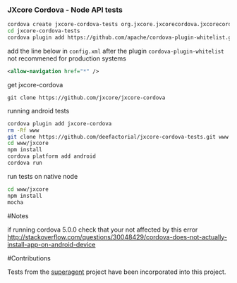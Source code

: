### JXcore Cordova - Node API tests

```sh
cordova create jxcore-cordova-tests org.jxcore.jxcorecordova.jxcorecordovatests jxcore-cordova-tests
cd jxcore-cordova-tests
cordova plugin add https://github.com/apache/cordova-plugin-whitelist.git --save
```

add the line below in `config.xml` after the plugin `cordova-plugin-whitelist` not recommened for production systems

```xml
<allow-navigation href="*" />
```

get jxcore-cordova
```
git clone https://github.com/jxcore/jxcore-cordova
```

running android tests
```sh
cordova plugin add jxcore-cordova
rm -Rf www
git clone https://github.com/deefactorial/jxcore-cordova-tests.git www
cd www/jxcore
npm install
cordova platform add android
cordova run
```

run tests on native node

```bash
cd www/jxcore
npm install
mocha
```

#Notes

if running cordova 5.0.0 check that your not affected by this error
http://stackoverflow.com/questions/30048429/cordova-does-not-actually-install-app-on-android-device

#Contributions

Tests from the [superagent](https://github.com/visionmedia/superagent) project have been incorporated into this project.
